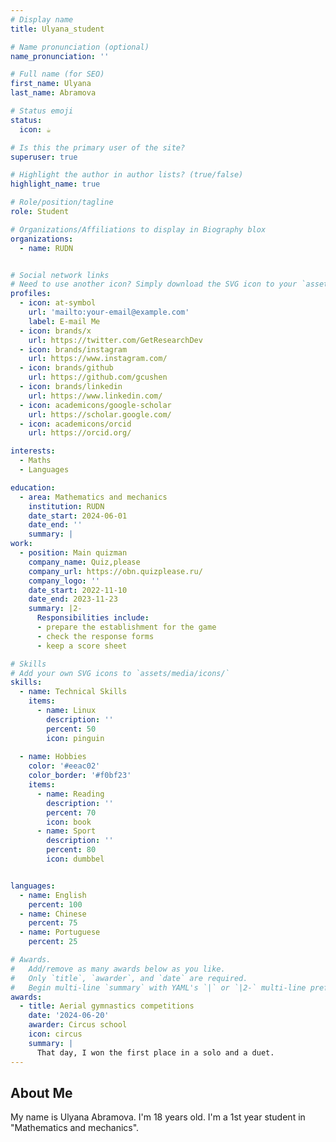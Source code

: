 ```yaml
---
# Display name
title: Ulyana_student

# Name pronunciation (optional)
name_pronunciation: ''

# Full name (for SEO)
first_name: Ulyana
last_name: Abramova

# Status emoji
status:
  icon: ☕️

# Is this the primary user of the site?
superuser: true

# Highlight the author in author lists? (true/false)
highlight_name: true

# Role/position/tagline
role: Student

# Organizations/Affiliations to display in Biography blox
organizations:
  - name: RUDN


# Social network links
# Need to use another icon? Simply download the SVG icon to your `assets/media/icons/` folder.
profiles:
  - icon: at-symbol
    url: 'mailto:your-email@example.com'
    label: E-mail Me
  - icon: brands/x
    url: https://twitter.com/GetResearchDev
  - icon: brands/instagram
    url: https://www.instagram.com/
  - icon: brands/github
    url: https://github.com/gcushen
  - icon: brands/linkedin
    url: https://www.linkedin.com/
  - icon: academicons/google-scholar
    url: https://scholar.google.com/
  - icon: academicons/orcid
    url: https://orcid.org/

interests:
  - Maths
  - Languages

education:
  - area: Mathematics and mechanics
    institution: RUDN
    date_start: 2024-06-01
    date_end: ''
    summary: |
work:
  - position: Main quizman
    company_name: Quiz,please
    company_url: https://obn.quizplease.ru/
    company_logo: ''
    date_start: 2022-11-10
    date_end: 2023-11-23
    summary: |2-
      Responsibilities include:
      - prepare the establishment for the game
      - check the response forms
      - keep a score sheet

# Skills
# Add your own SVG icons to `assets/media/icons/`
skills:
  - name: Technical Skills
    items:
      - name: Linux
        description: ''
        percent: 50
        icon: pinguin
     
  - name: Hobbies
    color: '#eeac02'
    color_border: '#f0bf23'
    items:
      - name: Reading
        description: ''
        percent: 70
        icon: book
      - name: Sport
        description: ''
        percent: 80
        icon: dumbbel


languages:
  - name: English
    percent: 100
  - name: Chinese
    percent: 75
  - name: Portuguese
    percent: 25

# Awards.
#   Add/remove as many awards below as you like.
#   Only `title`, `awarder`, and `date` are required.
#   Begin multi-line `summary` with YAML's `|` or `|2-` multi-line prefix and indent 2 spaces below.
awards:
  - title: Aerial gymnastics competitions
    date: '2024-06-20'
    awarder: Circus school
    icon: circus
    summary: |
      That day, I won the first place in a solo and a duet.
---
```


## About Me

My name is Ulyana Abramova. I'm 18 years old. I'm a 1st year student in "Mathematics and mechanics".
